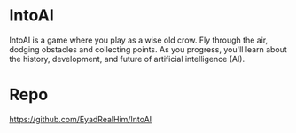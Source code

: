 # IntoAI
IntoAI is a game where you play as a wise old crow. Fly through the air, dodging obstacles and collecting points. As you progress, you'll learn about the history, development, and future of artificial intelligence (AI).

# Repo
https://github.com/EyadRealHim/IntoAI
